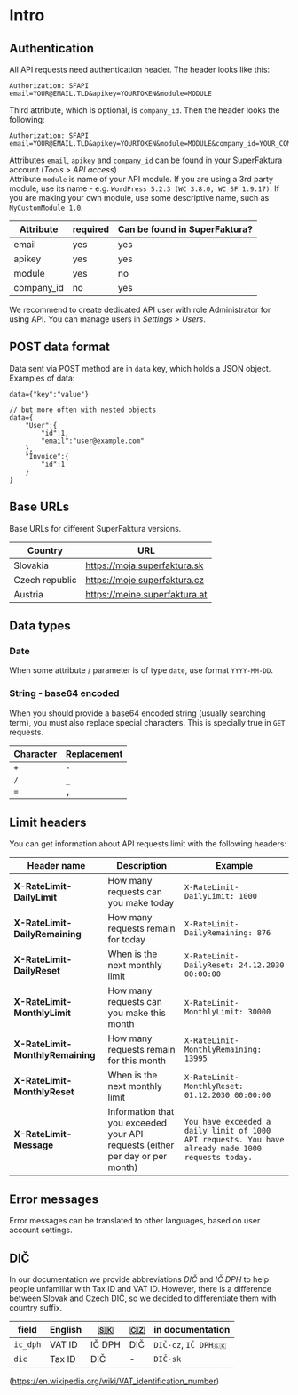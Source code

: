 # Intro

## Authentication

All API requests need authentication header. The header looks like this:
```
Authorization: SFAPI email=YOUR@EMAIL.TLD&apikey=YOURTOKEN&module=MODULE
```

Third attribute, which is optional, is `company_id`.
Then the header looks the following:

```
Authorization: SFAPI email=YOUR@EMAIL.TLD&apikey=YOURTOKEN&module=MODULE&company_id=YOUR_COMPANY_ID
```

Attributes `email`, `apikey` and `company_id` can be found in your SuperFaktura account (*Tools > API access*).  
Attribute `module` is name of your API module. If you are using a 3rd party module, use its name - e.g. `WordPress 5.2.3 (WC 3.8.0, WC SF 1.9.17)`.
If you are making your own module, use some descriptive name, such as `MyCustomModule 1.0`.


| Attribute  | required | Can be found in SuperFaktura? |
| ---------- | -------- | ----------------------------- |
| email      | yes      | yes                           |
| apikey     | yes      | yes                           |
| module     | yes      | no                            |
| company_id | no       | yes                           |

We recommend to create dedicated API user with role Administrator for using API.
You can manage users in *Settings > Users*.


## POST data format

Data sent via POST method are in `data` key, which holds a JSON object.
Examples of data:

```
data={"key":"value"}

// but more often with nested objects
data={
    "User":{
        "id":1,
        "email":"user@example.com"
    },
    "Invoice":{
        "id":1
    }
}
```

## Base URLs

Base URLs for different SuperFaktura versions.

| Country        | URL                           |
| -------------- | ----------------------------- |
| Slovakia       | https://moja.superfaktura.sk  |
| Czech republic | https://moje.superfaktura.cz  |
| Austria        | https://meine.superfaktura.at |

## Data types

### Date

When some attribute / parameter is of type `date`, use format `YYYY-MM-DD`.

### String - base64 encoded

When you should provide a base64 encoded string (usually searching term),
you must also replace special characters. This is specially true in `GET` requests.

| Character | Replacement |
| --------- | ----------- |
| `+`       | `-`         |
| `/`       | `_`         |
| `=`       | `,`         |



## Limit headers

You can get information about API requests limit with the following headers:

| Header name                      | Description                               | Example                |
| -------------------------------- | ----------------------------------------- | ---------------------- |
| **X-RateLimit-DailyLimit**       | How many requests can you make today      | `X-RateLimit-DailyLimit: 1000` |
| **X-RateLimit-DailyRemaining**   | How many requests remain for today        | `X-RateLimit-DailyRemaining: 876` |
| **X-RateLimit-DailyReset**       | When is the next monthly limit            | `X-RateLimit-DailyReset: 24.12.2030 00:00:00` |
| **X-RateLimit-MonthlyLimit**     | How many requests can you make this month | `X-RateLimit-MonthlyLimit: 30000` |
| **X-RateLimit-MonthlyRemaining** | How many requests remain for this month   | `X-RateLimit-MonthlyRemaining: 13995` |
| **X-RateLimit-MonthlyReset**     | When is the next monthly limit            | `X-RateLimit-MonthlyReset: 01.12.2030 00:00:00` |
| **X-RateLimit-Message**          | Information that you exceeded your API requests (either per day or per month) | `You have exceeded a daily limit of 1000 API requests. You have already made 1000 requests today.` |


## Error messages

Error messages can be translated to other languages, based on user account settings.


## DIČ

In our documentation we provide abbreviations _DIČ_ and _IČ DPH_ to help people unfamiliar with Tax ID and VAT ID.
However, there is a difference between Slovak and Czech DIČ, so we decided to differentiate them with country suffix.

| field    | English | 🇸🇰    | 🇨🇿 | in documentation      |
| -------- | ------- | ------ | --- | --------------------- |
| `ic_dph` | VAT ID  | IČ DPH | DIČ | `DIČ-cz`, `IČ DPH🇸🇰` |
| `dic`    | Tax ID  | DIČ    |   - | `DIČ-sk`              |

(https://en.wikipedia.org/wiki/VAT_identification_number)